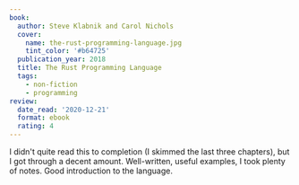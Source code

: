 ```yaml
---
book:
  author: Steve Klabnik and Carol Nichols
  cover:
    name: the-rust-programming-language.jpg
    tint_color: '#b64725'
  publication_year: 2018
  title: The Rust Programming Language
  tags:
    - non-fiction
    - programming
review:
  date_read: '2020-12-21'
  format: ebook
  rating: 4
---
```


I didn't quite read this to completion (I skimmed the last three chapters), but I got through a decent amount.
Well-written, useful examples, I took plenty of notes.
Good introduction to the language.